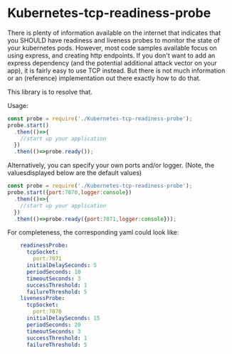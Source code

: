 # Kubernetes-tcp-readiness-probe
There is plenty of information available on the internet that indicates that you SHOULD have readiness and liveness probes to monitor the state of your kubernetes pods. However, most code samples available focus on using express, and creating http endpoints.
If you don't want to add an express dependency (and the potential additional attack vector on your app), it is fairly easy to use TCP instead. But there is not much information or an (reference) implementation out there exactly how to do that.

This library is to resolve that.

Usage:

```JavaScript
const probe = require('./Kubernetes-tcp-readiness-probe');
probe.start()
  .then(()=>{
    //start up your application
  })
  .then(()=>probe.ready());
```

Alternatively, you can specify your own ports and/or logger.
(Note, the valuesdisplayed below are the default values)
```JavaScript
const probe = require('./Kubernetes-tcp-readiness-probe');
probe.start({port:7070,logger:console})
  .then(()=>{
    //start up your application
  })
  .then(()=>probe.ready({port:7071,logger:console}));
```

For completeness, the corresponding yaml could look like:

```yaml
    readinessProbe:
      tcpSocket:
        port:7071
      initialDelaySeconds: 5
      periodSeconds: 10
      timeoutSeconds: 3
      successThreshold: 1
      failureThreshold: 5
    livenessProbe:
      tcpSocket:
        port:7070
      initialDelaySeconds: 15
      periodSeconds: 20
      timeoutSeconds: 3
      successThreshold: 1
      failureThreshold: 5
```
